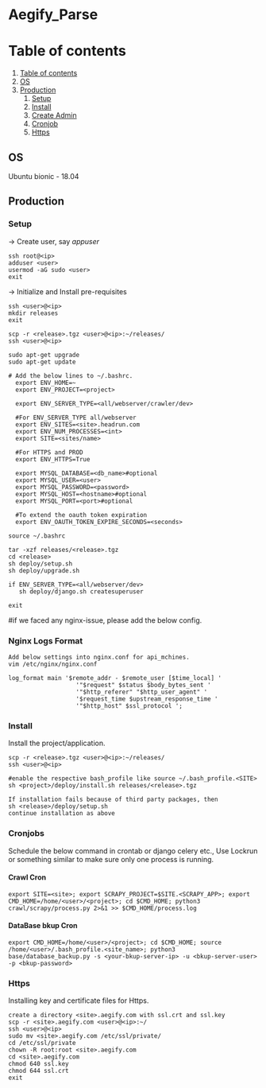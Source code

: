 # Aegify_Parse

# Table of contents

 1. [Table of contents](#table-of-contents)
 1. [OS](#os)
 1. [Production](#production)
      1. [Setup](#setup)
      1. [Install](#install)
      1. [Create Admin](#create-admin)
      1. [Cronjob](#cronjobs)
      1. [Https](#https)


## OS
Ubuntu bionic - 18.04

## Production

### Setup
-> Create user, say *appuser*
 ```
 ssh root@<ip>
 adduser <user>
 usermod -aG sudo <user>
 exit
 ```
-> Initialize and Install pre-requisites
 ```
 ssh <user>@<ip>
 mkdir releases
 exit

 scp -r <release>.tgz <user>@<ip>:~/releases/
 ssh <user>@<ip>

 sudo apt-get upgrade
 sudo apt-get update

 # Add the below lines to ~/.bashrc.
   export ENV_HOME=~
   export ENV_PROJECT=<project>

   export ENV_SERVER_TYPE=<all/webserver/crawler/dev>

   #For ENV_SERVER_TYPE all/webserver
   export ENV_SITES=<site>.headrun.com
   export ENV_NUM_PROCESSES=<int>
   export SITE=<sites/name>

   #For HTTPS and PROD
   export ENV_HTTPS=True

   export MYSQL_DATABASE=<db_name>#optional
   export MYSQL_USER=<user>
   export MYSQL_PASSWORD=<password>
   export MYSQL_HOST=<hostname>#optional
   export MYSQL_PORT=<port>#optional

   #To extend the oauth token expiration
   export ENV_OAUTH_TOKEN_EXPIRE_SECONDS=<seconds>

 source ~/.bashrc

 tar -xzf releases/<release>.tgz
 cd <release>
 sh deploy/setup.sh
 sh deploy/upgrade.sh

 if ENV_SERVER_TYPE=<all/webserver/dev>
    sh deploy/django.sh createsuperuser

 exit
 ```
#if we faced any nginx-issue, please add the below config.
### Nginx Logs Format

 ```
 Add below settings into nginx.conf for api_mchines.
 vim /etc/nginx/nginx.conf

 log_format main '$remote_addr - $remote_user [$time_local] '
                    '"$request" $status $body_bytes_sent '
                    '"$http_referer" "$http_user_agent" '
                    '$request_time $upstream_response_time '
                    '"$http_host" $ssl_protocol ';
 ```

### Install
Install the project/application.

 ```
 scp -r <release>.tgz <user>@<ip>:~/releases/
 ssh <user>@<ip>

 #enable the respective bash_profile like source ~/.bash_profile.<SITE>
 sh <project>/deploy/install.sh releases/<release>.tgz

 If installation fails because of third party packages, then
 sh <release>/deploy/setup.sh
 continue installation as above
 ```

### Cronjobs
Schedule the below command in crontab or django celery etc., Use Lockrun or something similar to make sure only one process is running.

#### Crawl Cron
 ```
 export SITE=<site>; export SCRAPY_PROJECT=$SITE.<SCRAPY_APP>; export CMD_HOME=/home/<user>/<project>; cd $CMD_HOME; python3 crawl/scrapy/process.py 2>&1 >> $CMD_HOME/process.log
 ```

 #### DataBase bkup Cron
 ```
 export CMD_HOME=/home/<user>/<project>; cd $CMD_HOME; source /home/<user>/.bash_profile.<site_name>; python3 base/database_backup.py -s <your-bkup-server-ip> -u <bkup-server-user> -p <bkup-password>
 ```

### Https
Installing key and certificate files for Https.
 ```
 create a directory <site>.aegify.com with ssl.crt and ssl.key
 scp -r <site>.aegify.com <user>@<ip>:~/
 ssh <user>@<ip>
 sudo mv <site>.aegify.com /etc/ssl/private/
 cd /etc/ssl/private
 chown -R root:root <site>.aegify.com
 cd <site>.aegify.com
 chmod 640 ssl.key
 chmod 644 ssl.crt
 exit

